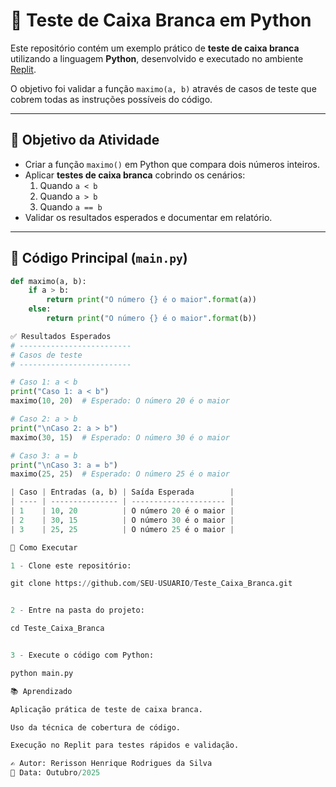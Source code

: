 # 🧪 Teste de Caixa Branca em Python

Este repositório contém um exemplo prático de **teste de caixa branca** utilizando a linguagem **Python**, desenvolvido e executado no ambiente [Replit](https://replit.com/languages/python3).  

O objetivo foi validar a função `maximo(a, b)` através de casos de teste que cobrem todas as instruções possíveis do código.  

---

## 📌 Objetivo da Atividade
- Criar a função `maximo()` em Python que compara dois números inteiros.  
- Aplicar **testes de caixa branca** cobrindo os cenários:
  1. Quando `a < b`  
  2. Quando `a > b`  
  3. Quando `a == b`  
- Validar os resultados esperados e documentar em relatório.

---

## 📝 Código Principal (`main.py`)

```python
def maximo(a, b):
    if a > b:
        return print("O número {} é o maior".format(a))
    else:
        return print("O número {} é o maior".format(b))

✅ Resultados Esperados
# -------------------------
# Casos de teste
# -------------------------

# Caso 1: a < b
print("Caso 1: a < b")
maximo(10, 20)  # Esperado: O número 20 é o maior

# Caso 2: a > b
print("\nCaso 2: a > b")
maximo(30, 15)  # Esperado: O número 30 é o maior

# Caso 3: a = b
print("\nCaso 3: a = b")
maximo(25, 25)  # Esperado: O número 25 é o maior

| Caso | Entradas (a, b) | Saída Esperada        |
| ---- | --------------- | --------------------- |
| 1    | 10, 20          | O número 20 é o maior |
| 2    | 30, 15          | O número 30 é o maior |
| 3    | 25, 25          | O número 25 é o maior |

🔧 Como Executar

1 - Clone este repositório:

git clone https://github.com/SEU-USUARIO/Teste_Caixa_Branca.git


2 - Entre na pasta do projeto:

cd Teste_Caixa_Branca


3 - Execute o código com Python:

python main.py

📚 Aprendizado

Aplicação prática de teste de caixa branca.

Uso da técnica de cobertura de código.

Execução no Replit para testes rápidos e validação.

✍️ Autor: Rerisson Henrique Rodrigues da Silva
📅 Data: Outubro/2025
